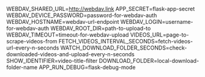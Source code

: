 WEBDAV_SHARED_URL=http://webdav.link
APP_SECRET=flask-app-secret
WEBDAV_DEVICE_PASSWORD=password-for-webdav-auth
WEBDAV_HOSTNAME=webdav-url-endpoint
WEBDAV_LOGIN=username-for-webdav-auth
WEBDAV_ROOT_DIR=path-to-upload-to
WEBDAV_TIMEOUT=timeout-for-webdav-upload
VIDEOS_URL=page-to-scrape-videos-from
FETCH_VIDEOS_INTERVAL_SECONDS=fetch-videos-url-every-n-seconds
WATCH_DOWNLOAD_FOLDER_SECONDS=check-downloaded-videos-and-upload-every-n-seconds
SHOW_IDENTIFIER=video-title-filter
DOWNLOAD_FOLDER=local-download-folder-name
APP_RUN_DEBUG=flask-debug-mode
